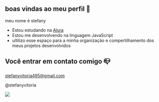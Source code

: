 ## boas vindas ao meu perfil 💙

meu nome é stefany

- Estou estudando na [Alura](https://www.alura.com.br)
- Estou me desenvolvendo na linguagem JavaScript
- ultilizo esse espaço para a minha organização e compertilhamento dos meus projetos desenvolvidos

## Você entrar em contato comigo 📪

stefanyvitoria495@gmail.com

@stefanyvitoria

![](https://github.com/ster06/ster06/assets/170108440/deed0b11-a10c-4f34-9bbc-58b237a7df41)
